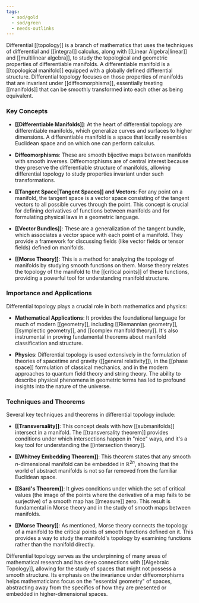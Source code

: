 ```yaml
---
tags:
  - sod/gold
  - sod/green
  - needs-outlinks
---
```


Differential [[topology]] is a branch of mathematics that uses the techniques of differential and [[integral]] calculus, along with [[Linear Algebra|linear]] and [[multilinear algebra]], to study the topological and geometric properties of differentiable manifolds. A differentiable manifold is a [[topological manifold]] equipped with a globally defined differential structure. Differential topology focuses on those properties of manifolds that are invariant under [[diffeomorphisms]], essentially treating [[manifolds]] that can be smoothly transformed into each other as being equivalent.

### Key Concepts

- **[[Differentiable Manifolds]]**: At the heart of differential topology are differentiable manifolds, which generalize curves and surfaces to higher dimensions. A differentiable manifold is a space that locally resembles Euclidean space and on which one can perform calculus.

- **Diffeomorphisms**: These are smooth bijective maps between manifolds with smooth inverses. Diffeomorphisms are of central interest because they preserve the differentiable structure of manifolds, allowing differential topology to study properties invariant under such transformations.

- **[[Tangent Space|Tangent Spaces]] and Vectors**: For any point on a manifold, the tangent space is a vector space consisting of the tangent vectors to all possible curves through the point. This concept is crucial for defining derivatives of functions between manifolds and for formulating physical laws in a geometric language.

- **[[Vector Bundles]]**: These are a generalization of the tangent bundle, which associates a vector space with each point of a manifold. They provide a framework for discussing fields (like vector fields or tensor fields) defined on manifolds.

- **[[Morse Theory]]**: This is a method for analyzing the topology of manifolds by studying smooth functions on them. Morse theory relates the topology of the manifold to the [[critical points]] of these functions, providing a powerful tool for understanding manifold structure.

### Importance and Applications

Differential topology plays a crucial role in both mathematics and physics:

- **Mathematical Applications**: It provides the foundational language for much of modern [[geometry]], including [[Riemannian geometry]], [[symplectic geometry]], and [[complex manifold theory]]. It's also instrumental in proving fundamental theorems about manifold classification and structure.

- **Physics**: Differential topology is used extensively in the formulation of theories of spacetime and gravity ([[general relativity]]), in the [[phase space]] formulation of classical mechanics, and in the modern approaches to quantum field theory and string theory. The ability to describe physical phenomena in geometric terms has led to profound insights into the nature of the universe.

### Techniques and Theorems

Several key techniques and theorems in differential topology include:

- **[[Transversality]]**: This concept deals with how [[submanifolds]] intersect in a manifold. The [[transversality theorem]] provides conditions under which intersections happen in "nice" ways, and it's a key tool for understanding the [[intersection theory]].

- **[[Whitney Embedding Theorem]]**: This theorem states that any smooth $n$-dimensional manifold can be embedded in $\mathbb{R}^{2n}$, showing that the world of abstract manifolds is not so far removed from the familiar Euclidean space.

- **[[Sard's Theorem]]**: It gives conditions under which the set of critical values (the image of the points where the derivative of a map fails to be surjective) of a smooth map has [[measure]] zero. This result is fundamental in Morse theory and in the study of smooth maps between manifolds.

- **[[Morse Theory]]**: As mentioned, Morse theory connects the topology of a manifold to the critical points of smooth functions defined on it. This provides a way to study the manifold's topology by examining functions rather than the manifold directly.

Differential topology serves as the underpinning of many areas of mathematical research and has deep connections with [[Algebraic Topology]], allowing for the study of spaces that might not possess a smooth structure. Its emphasis on the invariance under diffeomorphisms helps mathematicians focus on the "essential geometry" of spaces, abstracting away from the specifics of how they are presented or embedded in higher-dimensional spaces.